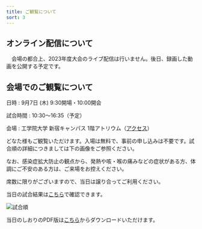 ```yaml
---
title: ご観覧について
sort: 3
---
```


## オンライン配信について
　会場の都合上、2023年度大会のライブ配信は行いません。後日、録画した動画を公開する予定です。

## 会場でのご観覧について
日時
: 9月7日 (木) 9:30開場・10:00開会  

試合時間
: 10:30〜16:35（予定）

会場
: 工学院大学 新宿キャンパス 1階アトリウム（[アクセス](https://www.kogakuin.ac.jp/campus/access.html)） 

どなた様もご観覧いただけます。入場は無料で、事前の申し込みは不要です。試合順の詳細につきましては下の画像をご参照ください。  

なお、感染症拡大防止の観点から、発熱や咳・喉の痛みなどの症状がある方、体調にご不安のある方は、ご来場をお控えください。

席数に限りがございますので、当日は譲り合ってご利用ください。  

当日の試合結果は[こちら](https://docs.google.com/spreadsheets/d/1_GzjlXAcU_mNr6SoAhCLZ9dy3D8ViCgOe0Wz9UQpK7Y/edit#gid=635802267)で確認できます。

![試合順](../data/2023/img/F3RC2023_Leaflet.png)

当日のしおりのPDF版は[こちら](../data/2023/pdf/F3RC2023_当日のしおり.pdf)からダウンロードいただけます。
